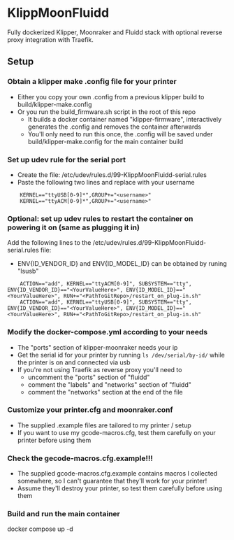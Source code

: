 # KlippMoonFluidd

Fully dockerized Klipper, Moonraker and Fluidd stack with optional reverse proxy integration with Traefik.


## Setup

### Obtain a klipper make .config file for your printer
- Either you copy your own .config from a previous klipper build to build/klipper-make.config
- Or you run the build_firmware.sh script in the root of this repo
    - It builds a docker container named "klipper-firmware", interactively generates the .config and removes the container afterwards
    - You'll only need to run this once, the .config will be saved under build/klipper-make.config for the main container build

### Set up udev rule for the serial port
- Create the file: /etc/udev/rules.d/99-KlippMoonFluidd-serial.rules
- Paste the following two lines and replace <usename> with your username

```
    KERNEL=="ttyUSB[0-9]*",GROUP+="<username>"
    KERNEL=="ttyACM[0-9]*",GROUP+="<username>"
```

### Optional: set up udev rules to restart the container on powering it on (same as plugging it in)
Add the following lines to the /etc/udev/rules.d/99-KlippMoonFluidd-serial.rules file:
- ENV{ID_VENDOR_ID} and ENV{ID_MODEL_ID} can be obtained by runing "lsusb"

```
    ACTION=="add", KERNEL=="ttyACM[0-9]", SUBSYSTEM=="tty", ENV{ID_VENDOR_ID}=="<YourValueHere>", ENV{ID_MODEL_ID}=="<YourValueHere>", RUN+="<PathToGitRepo>/restart_on_plug-in.sh"
    ACTION=="add", KERNEL=="ttyUSB[0-9]", SUBSYSTEM=="tty", ENV{ID_VENDOR_ID}=="<YourValueHere>", ENV{ID_MODEL_ID}=="<YourValueHere>", RUN+="<PathToGitRepo>/restart_on_plug-in.sh"
```

### Modify the docker-compose.yml according to your needs
- The "ports" section of klipper-moonraker needs your ip
- Get the serial id for your printer by running ```ls /dev/serial/by-id/``` while the printer is on and connected via usb
- If you're not using Traefik as reverse proxy you'll need to
    - uncomment the "ports" section of "fluidd"
    - comment the "labels" and "networks" section of "fluidd"
    - comment the "networks" section at the end of the file


### Customize your printer.cfg and moonraker.conf
- The supplied .example files are tailored to my printer / setup
- If you want to use my gcode-macros.cfg, test them carefully on your printer before using them


### Check the gecode-macros.cfg.example!!!
- The supplied gcode-macros.cfg.example contains macros I collected somewhere, so I can't guarantee that they'll work for your printer!
- Assume they'll destroy your printer, so test them carefully before using them


### Build and run the main container
docker compose up -d

